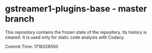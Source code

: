 # gstreamer1-plugins-base - master branch

This repository contains the frozen state of the repository.
Its history is cleared. It is used only for static code
analysis with Codacy.

Commit Time: 1718328550
